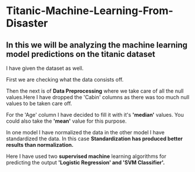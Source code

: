 # Titanic-Machine-Learning-From-Disaster
## In this we will be analyzing the machine learning model predictions on the titanic dataset

I have given the dataset as well.

First we are checking what the data consists off.

Then the next is of  **Data Preprocessing** where we take care of all the null values.Here I have dropped the 'Cabin' columns as there was too much null values to be taken care off.

For the 'Age' column I have decided to fill it with it's **'median'** values. You could also take the **'mean'** value for this purpose.

In one model I have normalized the data in the other model I have standardized the data. In this case **Standardization has produced better results than normalization.**

Here I have used two **supervised machine** learning algorithms for predicting the output **'Logistic Regression' and 'SVM Classifier'.**
 
